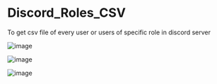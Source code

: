 # Discord_Roles_CSV
To get csv file of every user or users of specific role in discord server 

![image](https://user-images.githubusercontent.com/71931823/165736753-b2e4b190-f955-4053-b98c-58b5ebacdc67.png)

![image](https://user-images.githubusercontent.com/71931823/165736823-bbee6e55-a3f9-4b65-89e6-c3740830abd2.png)

![image](https://user-images.githubusercontent.com/71931823/165736892-bc47edce-ef13-4ff5-9197-ff7f8ef0fda1.png)
